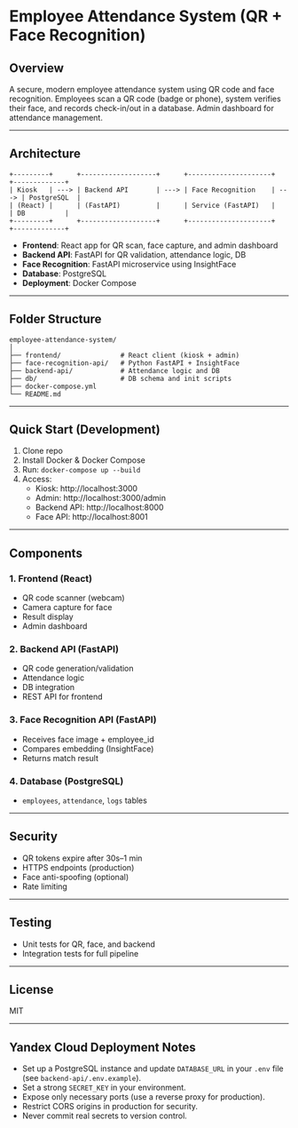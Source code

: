 # Employee Attendance System (QR + Face Recognition)

## Overview
A secure, modern employee attendance system using QR code and face recognition. Employees scan a QR code (badge or phone), system verifies their face, and records check-in/out in a database. Admin dashboard for attendance management.

---

## Architecture

```
+---------+      +-------------------+      +---------------------+      +-------------+
| Kiosk   | ---> | Backend API       | ---> | Face Recognition    | ---> | PostgreSQL  |
| (React) |      | (FastAPI)         |      | Service (FastAPI)   |      | DB          |
+---------+      +-------------------+      +---------------------+      +-------------+
```

- **Frontend**: React app for QR scan, face capture, and admin dashboard
- **Backend API**: FastAPI for QR validation, attendance logic, DB
- **Face Recognition**: FastAPI microservice using InsightFace
- **Database**: PostgreSQL
- **Deployment**: Docker Compose

---

## Folder Structure

```
employee-attendance-system/
│
├── frontend/               # React client (kiosk + admin)
├── face-recognition-api/   # Python FastAPI + InsightFace
├── backend-api/            # Attendance logic and DB
├── db/                     # DB schema and init scripts
├── docker-compose.yml
└── README.md
```

---

## Quick Start (Development)

1. Clone repo
2. Install Docker & Docker Compose
3. Run: `docker-compose up --build`
4. Access:
   - Kiosk: http://localhost:3000
   - Admin: http://localhost:3000/admin
   - Backend API: http://localhost:8000
   - Face API: http://localhost:8001

---

## Components

### 1. Frontend (React)
- QR code scanner (webcam)
- Camera capture for face
- Result display
- Admin dashboard

### 2. Backend API (FastAPI)
- QR code generation/validation
- Attendance logic
- DB integration
- REST API for frontend

### 3. Face Recognition API (FastAPI)
- Receives face image + employee_id
- Compares embedding (InsightFace)
- Returns match result

### 4. Database (PostgreSQL)
- `employees`, `attendance`, `logs` tables

---

## Security
- QR tokens expire after 30s–1 min
- HTTPS endpoints (production)
- Face anti-spoofing (optional)
- Rate limiting

---

## Testing
- Unit tests for QR, face, and backend
- Integration tests for full pipeline

---

## License
MIT 

---

## Yandex Cloud Deployment Notes

- Set up a PostgreSQL instance and update `DATABASE_URL` in your `.env` file (see `backend-api/.env.example`).
- Set a strong `SECRET_KEY` in your environment.
- Expose only necessary ports (use a reverse proxy for production).
- Restrict CORS origins in production for security.
- Never commit real secrets to version control. 